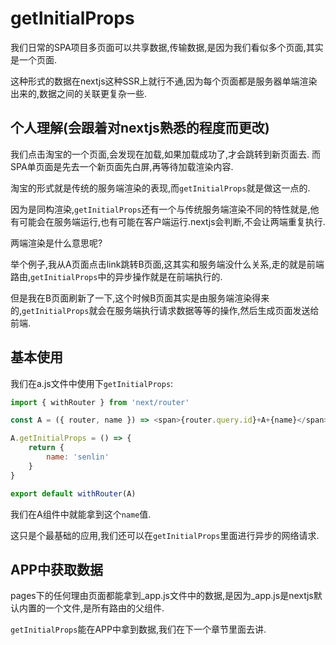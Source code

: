 # getInitialProps
我们日常的SPA项目多页面可以共享数据,传输数据,是因为我们看似多个页面,其实是一个页面.

这种形式的数据在nextjs这种SSR上就行不通,因为每个页面都是服务器单端渲染出来的,数据之间的关联更复杂一些.

## 个人理解(会跟着对nextjs熟悉的程度而更改)
我们点击淘宝的一个页面,会发现在加载,如果加载成功了,才会跳转到新页面去. 而SPA单页面是先去一个新页面先白屏,再等待加载渲染内容.

淘宝的形式就是传统的服务端渲染的表现,而`getInitialProps`就是做这一点的.

因为是同构渲染,`getInitialProps`还有一个与传统服务端渲染不同的特性就是,他有可能会在服务端运行,也有可能在客户端运行.nextjs会判断,不会让两端重复执行.

两端渲染是什么意思呢?

举个例子,我从A页面点击link跳转B页面,这其实和服务端没什么关系,走的就是前端路由,`getInitialProps`中的异步操作就是在前端执行的.

但是我在B页面刷新了一下,这个时候B页面其实是由服务端渲染得来的,`getInitialProps`就会在服务端执行请求数据等等的操作,然后生成页面发送给前端.

## 基本使用

我们在a.js文件中使用下`getInitialProps`:

```js
import { withRouter } from 'next/router'

const A = ({ router, name }) => <span>{router.query.id}+A+{name}</span>

A.getInitialProps = () => {
    return {
        name: 'senlin'
    }
}

export default withRouter(A)
```
我们在A组件中就能拿到这个`name`值.

这只是个最基础的应用,我们还可以在`getInitialProps`里面进行异步的网络请求.

## APP中获取数据

pages下的任何理由页面都能拿到_app.js文件中的数据,是因为_app.js是nextjs默认内置的一个文件,是所有路由的父组件.

`getInitialProps`能在APP中拿到数据,我们在下一个章节里面去讲.